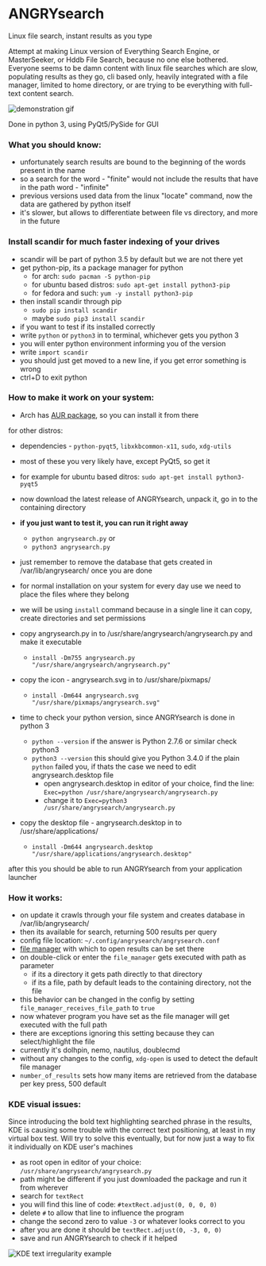 # ANGRYsearch
Linux file search, instant results as you type

Attempt at making Linux version of Everything Search Engine, or MasterSeeker, or Hddb File Search, because no one else bothered.
Everyone seems to be damn content with linux file searches which are slow, populating results as they go, cli based only, heavily integrated with a file manager, limited to home directory, or are trying to be everything with full-text content search.

![demonstration gif](http://i.imgur.com/nQO5yVM.gif)

Done in python 3, using PyQt5/PySide for GUI

### What you should know:

* unfortunately search results are bound to the beginning of the words present in the name
* so a search for the word - "finite" would not include the results that have in the path word - "infinite"
* previous versions used data from the linux "locate" command, now the data are gathered by python itself
* it's slower, but allows to differentiate between file vs directory, and more in the future

### Install scandir for much faster indexing of your drives

* scandir will be part of python 3.5 by default but we are not there yet
* get python-pip, its a package manager for python
  * for arch: `sudo pacman -S python-pip`
  * for ubuntu based distros: `sudo apt-get install python3-pip`
  * for fedora and such: `yum -y install python3-pip`
* then install scandir through pip
  * `sudo pip install scandir`
  * maybe `sudo pip3 install scandir`
* if you want to test if its installed correctly
* write `python` or `python3` in to terminal, whichever gets you python 3
* you will enter python environment informing you of the version
* write `import scandir`
* you should just get moved to a new line, if you get error something is wrong
* ctrl+D to exit python

### How to make it work on your system:

* Arch has [AUR package](https://aur.archlinux.org/packages/angrysearch/), so you can install it from there

for other distros:

* dependencies - `python-pyqt5`, `libxkbcommon-x11`, `sudo`, `xdg-utils`
* most of these you very likely have, except PyQt5, so get it
* for example for ubuntu based ditros: `sudo apt-get install python3-pyqt5`


* now download the latest release of ANGRYsearch, unpack it, go in to the containing directory
* **if you just want to test it, you can run it right away**
  * `python angrysearch.py` or
  * `python3 angrysearch.py`
* just remember to remove the database that gets created in /var/lib/angrysearch/ once you are done

* for normal installation on your system for every day use we need to place the files where they belong
* we will be using `install` command because in a single line it can copy, create directories and set permissions
* copy angrysearch.py in to /usr/share/angrysearch/angrysearch.py and make it executable
  * `install -Dm755 angrysearch.py "/usr/share/angrysearch/angrysearch.py"`
* copy the icon - angrysearch.svg in to /usr/share/pixmaps/
  * `install -Dm644 angrysearch.svg "/usr/share/pixmaps/angrysearch.svg"`
* time to check your python version, since ANGRYsearch is done in python 3
  * `python --version` if the answer is Python 2.7.6 or similar check python3
  * `python3 --version` this should give you Python 3.4.0 if the plain `python` failed you, if thats the case we need to edit angrysearch.desktop file
    * open angrysearch.desktop in editor of your choice, find the line: `Exec=python /usr/share/angrysearch/angrysearch.py`
    * change it to `Exec=python3 /usr/share/angrysearch/angrysearch.py`
* copy the desktop file - angrysearch.desktop in to /usr/share/applications/
  * `install -Dm644 angrysearch.desktop "/usr/share/applications/angrysearch.desktop"`


after this you should be able to run ANGRYsearch from your application launcher

### How it works:

* on update it crawls through your file system and creates database in /var/lib/angrysearch/
* then its available for search, returning 500 results per query
* config file location: `~/.config/angrysearch/angrysearch.conf`
* [file manager](http://i.imgur.com/KDjbqOW.png) with which to open results can be set there
* on double-click or enter the `file_manager` gets executed with path as parameter
  * if its a directory it gets path directly to that directory
  * if its a file, path by default leads to the containing directory, not the file
* this behavior can be changed in the config by setting `file_manager_receives_file_path` to `true`
* now whatever program you have set as the file manager will get executed with the full path
* there are exceptions ignoring this setting because they can select/highlight the file
* currently it's dolhpin, nemo, nautilus, doublecmd
* without any changes to the config, `xdg-open` is used to detect the default file manager
* `number_of_results` sets how many items are retrieved from the database per key press, 500 default

### KDE visual issues:

Since introducing the bold text highlighting searched phrase in the results,
KDE is causing some trouble with the correct text positioning, at least in my virtual box test.
Will try to solve this eventually, but for now just a way to fix it individually on KDE user's machines

* as root open in editor of your choice: `/usr/share/angrysearch/angrysearch.py`
* path might be different if you just downloaded the package and run it from wherever
* search for `textRect`
* you will find this line of code: `#textRect.adjust(0, 0, 0, 0)`
* delete `#` to allow that line to influence the program
* change the second zero to value `-3` or whatever looks correct to you
* after you are done it should be `textRect.adjust(0, -3, 0, 0)`
* save and run ANGRYsearch to check if it helped

![KDE text irregularity example](http://i.imgur.com/7XysGGY.gif)

